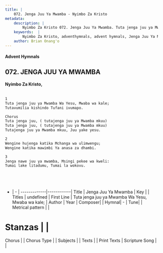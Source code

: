 ```yaml
---
title: |
    072. Jenga Juu Ya Mwamba - Nyimbo Za Kristo
metadata:
    description: |
        Nyimbo Za Kristo 072. Jenga Juu Ya Mwamba. Tuta jenga juu ya Mwamba Wa Yesu, Mwaba wa kale; Tutavumilia kishindo Tufani ivumapo.  Chorus Tuta jenga juu, ( tutajenga juu ya Mwamba mkuu) Tuta jenga juu, ( tutajenga juu ya Mwamba mkuu) Tutajenga juu ya Mwamba mkuu, Juu yake yesu.  
    keywords:  |
        Nyimbo Za Kristo, adventhymnals, advent hymnals, Jenga Juu Ya Mwamba, Tuta jenga juu ya Mwamba Wa Yesu, Mwaba wa kale;. 
    author: Brian Onang'o
---
```


#### Advent Hymnals
## 072. JENGA JUU YA MWAMBA
####  Nyimbo Za Kristo,

```txt

1
Tuta jenga juu ya Mwamba Wa Yesu, Mwaba wa kale;
Tutavumilia kishindo Tufani ivumapo.

Chorus
Tuta jenga juu, ( tutajenga juu ya Mwamba mkuu)
Tuta jenga juu, ( tutajenga juu ya Mwamba mkuu)
Tutajenga juu ya Mwamba mkuu, Juu yake yesu.

2
Wengine hujenga katika Mchanga wa ulimwengu;
Wengine katika mawimbi Ya anasa za dhambi.

3
Jenga nawe juu ya mwamba, Msingi pekee wa kweli:
Tumai lake litadumu, Tumai la wokovu.






```

- |   -  |
-------------|------------|
Title | Jenga Juu Ya Mwamba |
Key |  |
Titles | undefined |
First Line | Tuta jenga juu ya Mwamba Wa Yesu, Mwaba wa kale; |
Author | 
Year | 
Composer| |
Hymnal|  - |
Tune|  |
Metrical pattern | |
# Stanzas |  |
Chorus |  |
Chorus Type |  |
Subjects | |
Texts |  |
Print Texts | 
Scripture Song |  |
    

